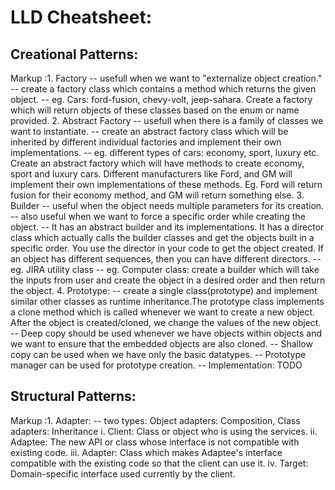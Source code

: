 # LLD Cheatsheet: #

## Creational Patterns: ##

Markup :1. Factory
            -- usefull when we want to "externalize object creation."
            -- create a factory class which contains a method which returns the given object.
            -- eg. Cars: ford-fusion, chevy-volt, jeep-sahara. Create a factory which will return objects of these classes based on the enum or name provided.
        2. Abstract Factory
            -- usefull when there is a family of classes we want to instantiate.
            -- create an abstract factory class which will be inherited by different individual factories and implement their own implementations.
            -- eg. different types of cars: economy, sport, luxury etc. Create an abstract factory which will have methods to create economy, sport and luxury cars. Different manufacturers like Ford, and GM will implement their own implementations of these methods. Eg. Ford will return fusion for their economy method, and GM will return something else. 
        3. Builder
            -- useful when the object needs multiple parameters for its creation.
            -- also useful when we want to force a specific order while creating the object.
            -- It has an abstract builder and its implementations. It has a director class which actually calls the builder classes and get the objects built in a specific order. You use the director in your code to get the object created. If an object has different sequences, then you can have different directors.
            -- eg. JIRA utility class
            -- eg. Computer class: create a builder which will take the inputs from user and create the object in a desired order and then return the object.
        4. Prototype:
            -- create a single class(prototype) and implement similar other classes as runtime inheritance.The prototype class implements a clone method which is called whenever we want to create a new object. After the object is created/cloned, we change the values of the new object.
            -- Deep copy should be used whenever we have objects within objects and we want to ensure that the embedded objects are also cloned.
            -- Shallow copy can be used when we have only the basic datatypes.
            -- Prototype manager can be used for prototype creation.
            -- Implementation: TODO

## Structural Patterns: ##
Markup :1. Adapter:
            -- two types: Object adapters: Composition, Class adapters: Inheritance
            i. Client: Class or object who is using the services.
            ii. Adaptee: The new API or class whose interface is not compatible with existing code.
            iii. Adapter: Class which makes Adaptee's interface compatible with the existing code so that the client can use it.
            iv. Target: Domain-specific interface used currently by the client.
